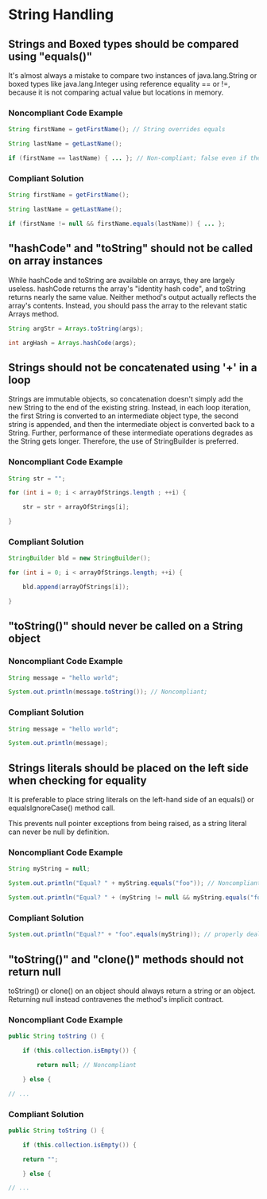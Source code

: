 # String Handling

## Strings and Boxed types should be compared using "equals()"

It&#39;s almost always a mistake to compare two instances of java.lang.String or boxed types like java.lang.Integer using reference equality == or !=, because it is not comparing actual value but locations in memory.

### Noncompliant Code Example
```java
String firstName = getFirstName(); // String overrides equals

String lastName = getLastName();

if (firstName == lastName) { ... }; // Non-compliant; false even if the strings have the same value
```
### Compliant Solution
```java
String firstName = getFirstName();

String lastName = getLastName();

if (firstName != null && firstName.equals(lastName)) { ... };
```
## "hashCode" and "toString" should not be called on array instances

While hashCode and toString are available on arrays, they are largely useless. hashCode returns the array&#39;s "identity hash code", and toString returns nearly the same value. Neither method&#39;s output actually reflects the array&#39;s contents. Instead, you should pass the array to the relevant static Arrays method.
```java
String argStr = Arrays.toString(args);

int argHash = Arrays.hashCode(args);
```
## Strings should not be concatenated using &#39;+&#39; in a loop

Strings are immutable objects, so concatenation doesn&#39;t simply add the new String to the end of the existing string. Instead, in each loop iteration, the first String is converted to an intermediate object type, the second string is appended, and then the intermediate object is converted back to a String. Further, performance of these intermediate operations degrades as the String gets longer. Therefore, the use of StringBuilder is preferred.

### Noncompliant Code Example
```java
String str = "";

for (int i = 0; i < arrayOfStrings.length ; ++i) {

    str = str + arrayOfStrings[i];

}
```
### Compliant Solution
```java
StringBuilder bld = new StringBuilder();

for (int i = 0; i < arrayOfStrings.length; ++i) {

    bld.append(arrayOfStrings[i]);

}
```

## "toString()" should never be called on a String object

### Noncompliant Code Example
```java
String message = "hello world";

System.out.println(message.toString()); // Noncompliant;
```
### Compliant Solution
```java
String message = "hello world";

System.out.println(message);
```
## Strings literals should be placed on the left side when checking for equality

It is preferable to place string literals on the left-hand side of an equals() or equalsIgnoreCase() method call.

This prevents null pointer exceptions from being raised, as a string literal can never be null by definition.

### Noncompliant Code Example
```java
String myString = null;

System.out.println("Equal? " + myString.equals("foo")); // Noncompliant; will raise a NPE

System.out.println("Equal? " + (myString != null && myString.equals("foo"))); // Noncompliant; null check could be removed
```
### Compliant Solution
```java
System.out.println("Equal?" + "foo".equals(myString)); // properly deals with the
```
## "toString()" and "clone()" methods should not return null

toString() or clone() on an object should always return a string or an object. Returning null instead contravenes the method&#39;s implicit contract.

### Noncompliant Code Example
```java
public String toString () {

    if (this.collection.isEmpty()) {

        return null; // Noncompliant

    } else {

// ...
```
### Compliant Solution
```java
public String toString () {

    if (this.collection.isEmpty()) {

    return "";

    } else {

// ...
```





